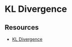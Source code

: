 # KL Divergence
## Resources
- [KL Divergence](https://en.wikipedia.org/wiki/Kullback%E2%80%93Leibler_divergence)